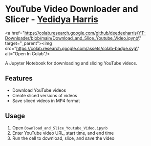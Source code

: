 # YouTube Video Downloader and Slicer - [Yedidya Harris](https://www.linkedin.com/in/yedidya-harris/)

<a href=\"https://colab.research.google.com/github/deedeeharris/YT-Downloader/blob/main/Download_and_Slice_Youtube_Video.ipynb\" target=\"_parent\"><img src=\"https://colab.research.google.com/assets/colab-badge.svg\" alt=\"Open In Colab\"/></a>

A Jupyter Notebook for downloading and slicing YouTube videos.

## Features

- Download YouTube videos
- Create sliced versions of videos
- Save sliced videos in MP4 format

## Usage

1. Open `Download_and_Slice_Youtube_Video.ipynb`
2. Enter YouTube video URL, start time, and end time
3. Run the cell to download, slice, and save the video
